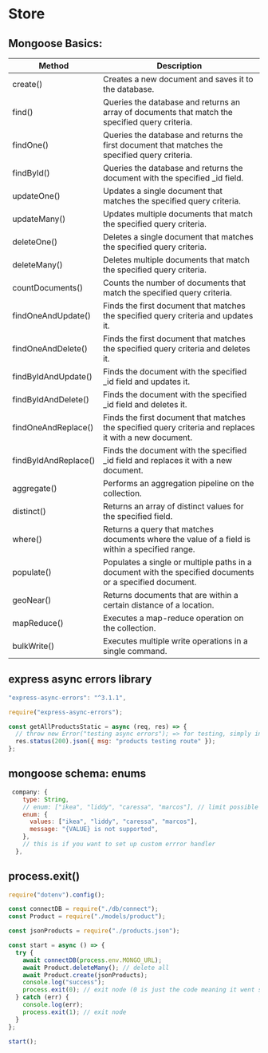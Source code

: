 # Store

## Mongoose Basics:

| Method               | Description                                                                                              |
| -------------------- | -------------------------------------------------------------------------------------------------------- |
| create()             | Creates a new document and saves it to the database.                                                     |
| find()               | Queries the database and returns an array of documents that match the specified query criteria.          |
| findOne()            | Queries the database and returns the first document that matches the specified query criteria.           |
| findById()           | Queries the database and returns the document with the specified \_id field.                             |
| updateOne()          | Updates a single document that matches the specified query criteria.                                     |
| updateMany()         | Updates multiple documents that match the specified query criteria.                                      |
| deleteOne()          | Deletes a single document that matches the specified query criteria.                                     |
| deleteMany()         | Deletes multiple documents that match the specified query criteria.                                      |
| countDocuments()     | Counts the number of documents that match the specified query criteria.                                  |
| findOneAndUpdate()   | Finds the first document that matches the specified query criteria and updates it.                       |
| findOneAndDelete()   | Finds the first document that matches the specified query criteria and deletes it.                       |
| findByIdAndUpdate()  | Finds the document with the specified \_id field and updates it.                                         |
| findByIdAndDelete()  | Finds the document with the specified \_id field and deletes it.                                         |
| findOneAndReplace()  | Finds the first document that matches the specified query criteria and replaces it with a new document.  |
| findByIdAndReplace() | Finds the document with the specified \_id field and replaces it with a new document.                    |
| aggregate()          | Performs an aggregation pipeline on the collection.                                                      |
| distinct()           | Returns an array of distinct values for the specified field.                                             |
| where()              | Returns a query that matches documents where the value of a field is within a specified range.           |
| populate()           | Populates a single or multiple paths in a document with the specified documents or a specified document. |
| geoNear()            | Returns documents that are within a certain distance of a location.                                      |
| mapReduce()          | Executes a map-reduce operation on the collection.                                                       |
| bulkWrite()          | Executes multiple write operations in a single command.                                                  |

## express async errors library

```js
"express-async-errors": "^3.1.1",

require("express-async-errors");

const getAllProductsStatic = async (req, res) => {
  // throw new Error("testing async errors"); => for testing, simply invoking the library does the custom error for you
  res.status(200).json({ msg: "products testing route" });
};
```

## mongoose schema: enums

```js
 company: {
    type: String,
    // enum: ["ikea", "liddy", "caressa", "marcos"], // limit possible options for this property
    enum: {
      values: ["ikea", "liddy", "caressa", "marcos"],
      message: "{VALUE} is not supported",
    },
    // this is if you want to set up custom errror handler
  },
```

## process.exit()

```js
require("dotenv").config();

const connectDB = require("./db/connect");
const Product = require("./models/product");

const jsonProducts = require("./products.json");

const start = async () => {
  try {
    await connectDB(process.env.MONGO_URL);
    await Product.deleteMany(); // delete all
    await Product.create(jsonProducts);
    console.log("success");
    process.exit(0); // exit node (0 is just the code meaning it went successful)
  } catch (err) {
    console.log(err);
    process.exit(1); // exit node
  }
};

start();
```
